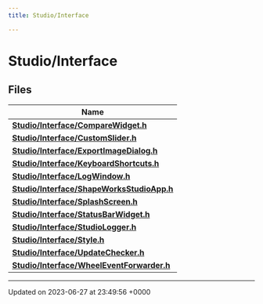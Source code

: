 ```yaml
---
title: Studio/Interface

---
```


# Studio/Interface



## Files

| Name           |
| -------------- |
| **[Studio/Interface/CompareWidget.h](../Files/CompareWidget_8h.md#file-comparewidget.h)**  |
| **[Studio/Interface/CustomSlider.h](../Files/CustomSlider_8h.md#file-customslider.h)**  |
| **[Studio/Interface/ExportImageDialog.h](../Files/ExportImageDialog_8h.md#file-exportimagedialog.h)**  |
| **[Studio/Interface/KeyboardShortcuts.h](../Files/KeyboardShortcuts_8h.md#file-keyboardshortcuts.h)**  |
| **[Studio/Interface/LogWindow.h](../Files/LogWindow_8h.md#file-logwindow.h)**  |
| **[Studio/Interface/ShapeWorksStudioApp.h](../Files/ShapeWorksStudioApp_8h.md#file-shapeworksstudioapp.h)**  |
| **[Studio/Interface/SplashScreen.h](../Files/SplashScreen_8h.md#file-splashscreen.h)**  |
| **[Studio/Interface/StatusBarWidget.h](../Files/StatusBarWidget_8h.md#file-statusbarwidget.h)**  |
| **[Studio/Interface/StudioLogger.h](../Files/StudioLogger_8h.md#file-studiologger.h)**  |
| **[Studio/Interface/Style.h](../Files/Style_8h.md#file-style.h)**  |
| **[Studio/Interface/UpdateChecker.h](../Files/UpdateChecker_8h.md#file-updatechecker.h)**  |
| **[Studio/Interface/WheelEventForwarder.h](../Files/WheelEventForwarder_8h.md#file-wheeleventforwarder.h)**  |






-------------------------------

Updated on 2023-06-27 at 23:49:56 +0000
